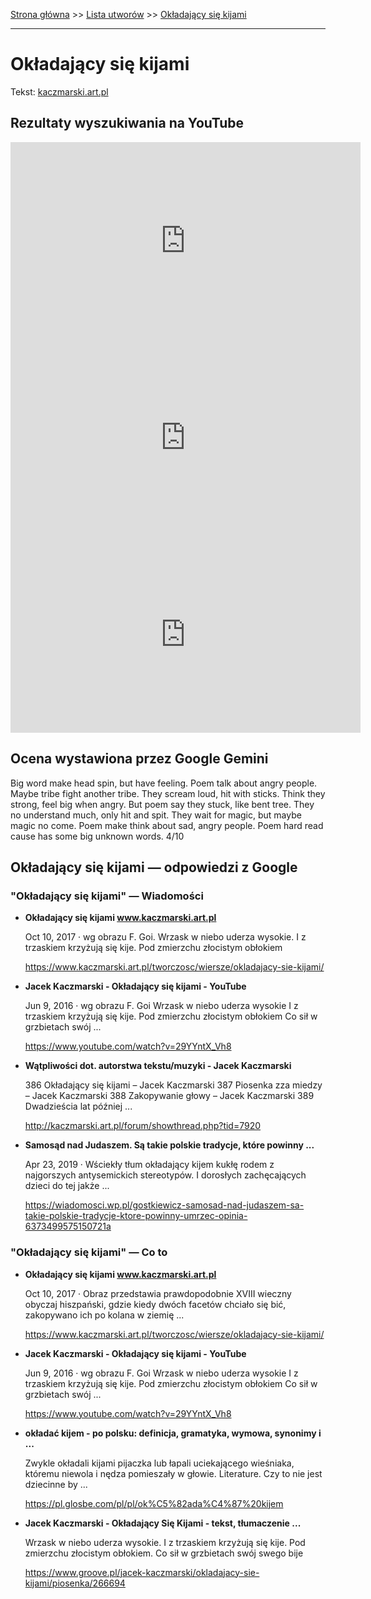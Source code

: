 [Strona główna](../index.md) >> [Lista utworów](../list.md) >> [Okładający się kijami](384.md)

---

# Okładający się kijami

Tekst: [kaczmarski.art.pl](https://www.kaczmarski.art.pl/tworczosc/wiersze/okladajacy-sie-kijami/)

## Rezultaty wyszukiwania na YouTube

<iframe width="560" height="315" src="https://www.youtube.com/embed/uKOFacTNDQU?si=IdontcarewhotheIRSsendsImnotpayingtaxes" title="YouTube video player" frameborder="0" allow="accelerometer; autoplay; clipboard-write; encrypted-media; gyroscope; picture-in-picture; web-share" referrerpolicy="strict-origin-when-cross-origin" allowfullscreen></iframe>

<iframe width="560" height="315" src="https://www.youtube.com/embed/29YYntX_Vh8?si=IdontcarewhotheIRSsendsImnotpayingtaxes" title="YouTube video player" frameborder="0" allow="accelerometer; autoplay; clipboard-write; encrypted-media; gyroscope; picture-in-picture; web-share" referrerpolicy="strict-origin-when-cross-origin" allowfullscreen></iframe>

<iframe width="560" height="315" src="https://www.youtube.com/embed/SI3qzkjgMno?si=IdontcarewhotheIRSsendsImnotpayingtaxes" title="YouTube video player" frameborder="0" allow="accelerometer; autoplay; clipboard-write; encrypted-media; gyroscope; picture-in-picture; web-share" referrerpolicy="strict-origin-when-cross-origin" allowfullscreen></iframe>

## Ocena wystawiona przez Google Gemini

Big word make head spin, but have feeling. Poem talk about angry people. Maybe tribe fight another tribe. They scream loud, hit with sticks. Think they strong, feel big when angry. But poem say they stuck, like bent tree. They no understand much, only hit and spit. They wait for magic, but maybe magic no come. Poem make think about sad, angry people. Poem hard read cause has some big unknown words. 4/10


## Okładający się kijami — odpowiedzi z Google

### "Okładający się kijami" — Wiadomości

- **Okładający się kijami www.kaczmarski.art.pl**

    Oct 10, 2017  ·  wg obrazu F. Goi. Wrzask w niebo uderza wysokie. I z trzaskiem krzyżują się kije. Pod zmierzchu złocistym obłokiem 

   <https://www.kaczmarski.art.pl/tworczosc/wiersze/okladajacy-sie-kijami/>
- **Jacek Kaczmarski - Okładający się kijami - YouTube**

    Jun 9, 2016  ·  wg obrazu F. Goi Wrzask w niebo uderza wysokie I z trzaskiem krzyżują się kije. Pod zmierzchu złocistym obłokiem Co sił w grzbietach swój ... 

   <https://www.youtube.com/watch?v=29YYntX_Vh8>
- **Wątpliwości dot. autorstwa tekstu/muzyki - Jacek Kaczmarski**

    386 Okładający się kijami – Jacek Kaczmarski 387 Piosenka zza miedzy – Jacek Kaczmarski 388 Zakopywanie głowy – Jacek Kaczmarski 389 Dwadzieścia lat później ... 

   <http://kaczmarski.art.pl/forum/showthread.php?tid=7920>
- **Samosąd nad Judaszem. Są takie polskie tradycje, które powinny ...**

    Apr 23, 2019  ·  Wściekły tłum okładający kijem kukłę rodem z najgorszych antysemickich stereotypów. I dorosłych zachęcających dzieci do tej jakże ... 

   <https://wiadomosci.wp.pl/gostkiewicz-samosad-nad-judaszem-sa-takie-polskie-tradycje-ktore-powinny-umrzec-opinia-6373499575150721a>

### "Okładający się kijami" — Co to

- **Okładający się kijami www.kaczmarski.art.pl**

    Oct 10, 2017  ·  Obraz przedstawia prawdopodobnie XVIII wieczny obyczaj hiszpański, gdzie kiedy dwóch facetów chciało się bić, zakopywano ich po kolana w ziemię ... 

   <https://www.kaczmarski.art.pl/tworczosc/wiersze/okladajacy-sie-kijami/>
- **Jacek Kaczmarski - Okładający się kijami - YouTube**

    Jun 9, 2016  ·  wg obrazu F. Goi Wrzask w niebo uderza wysokie I z trzaskiem krzyżują się kije. Pod zmierzchu złocistym obłokiem Co sił w grzbietach swój ... 

   <https://www.youtube.com/watch?v=29YYntX_Vh8>
- **okładać kijem - po polsku: definicja, gramatyka, wymowa, synonimy i ...**

    Zwykle okładali kijami pijaczka lub łapali uciekającego wieśniaka, któremu niewola i nędza pomieszały w głowie. Literature. Czy to nie jest dziecinne by ... 

   <https://pl.glosbe.com/pl/pl/ok%C5%82ada%C4%87%20kijem>
- **Jacek Kaczmarski - Okładający Się Kijami - tekst, tłumaczenie ...**

    Wrzask w niebo uderza wysokie. I z trzaskiem krzyżują się kije. Pod zmierzchu złocistym obłokiem. Co sił w grzbietach swój swego bije 

   <https://www.groove.pl/jacek-kaczmarski/okladajacy-sie-kijami/piosenka/266694>

